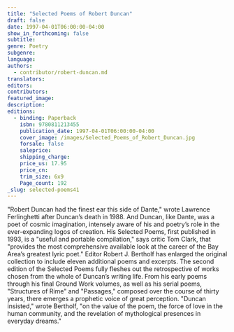 ```yaml
---
title: "Selected Poems of Robert Duncan"
draft: false
date: 1997-04-01T06:00:00-04:00
show_in_forthcoming: false
subtitle:
genre: Poetry
subgenre:
language:
authors:
  - contributor/robert-duncan.md
translators:
editors:
contributors:
featured_image:
description:
editions:
  - binding: Paperback
    isbn: 9780811213455
    publication_date: 1997-04-01T06:00:00-04:00
    cover_image: /images/Selected_Poems_of_Robert_Duncan.jpg
    forsale: false
    saleprice:
    shipping_charge:
    price_us: 17.95
    price_cn:
    trim_size: 6x9
    Page_count: 192
_slug: selected-poems41
---
```


"Robert Duncan had the finest ear this side of Dante," wrote Lawrence Ferlinghetti after Duncan’s death in 1988. And Duncan, like Dante, was a poet of cosmic imagination, intensely aware of his and poetry’s role in the ever-expanding logos of creation. His Selected Poems, first published in 1993, is a "useful and portable compilation," says critic Tom Clark, that "provides the most comprehensive available look at the career of the Bay Area’s greatest lyric poet." Editor Robert J. Bertholf has enlarged the original collection to include eleven additional poems and excerpts. The second edition of the Selected Poems fully fleshes out the retrospective of works chosen from the whole of Duncan’s writing life. From his early poems through his final Ground Work volumes, as well as his serial poems, "Structures of Rime" and "Passages," composed over the course of thirty years, there emerges a prophetic voice of great perception. "Duncan insisted," wrote Bertholf, "on the value of the poem, the force of love in the human community, and the revelation of mythological presences in everyday dreams."

